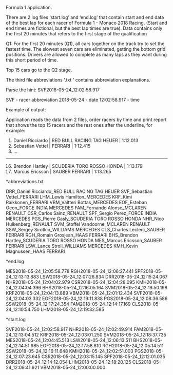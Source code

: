 Formula 1 application. 

There are 2 log files ‘start.log’ and ‘end.log’ that contain start and end data of the best lap for each racer of Formula 1 - Monaco 2018 Racing. (Start and end times are fictional, but the best lap times are true). Data contains only the first 20 minutes that refers to the first stage of the qualification

Q1: For the first 20 minutes (Q1), all cars together on the track try to set the fastest time. The slowest seven cars are eliminated, getting the bottom grid positions. Drivers are allowed to complete as many laps as they want during this short period of time.

Top 15 cars go to the Q2 stage.

The third file abbreviations '.txt ' contains abbreviation explanations.

Parse the hint:
SVF2018-05-24_12:02:58.917

SVF - racer abbreviation 
2018-05-24 - date
12:02:58.917 - time

Example of output:

Application reads the data from 2 files, order racers by time and print report that shows the top 15 racers and the rest ones after the underline, for example:

1. Daniel Ricciardo      | RED BULL RACING TAG HEUER     | 1:12.013
2. Sebastian Vettel      | FERRARI                       | 1:12.415
3. ...
------------------------------------------------------------------------
16. Brendon Hartley   | SCUDERIA TORO ROSSO HONDA         | 1:13.179
17. Marcus Ericsson    | SAUBER FERRARI                   | 1:13.265

*abbreviations.txt

DRR_Daniel Ricciardo_RED BULL RACING TAG HEUER
SVF_Sebastian Vettel_FERRARI
LHM_Lewis Hamilton_MERCEDES
KRF_Kimi Raikkonen_FERRARI
VBM_Valtteri Bottas_MERCEDES
EOF_Esteban Ocon_FORCE INDIA MERCEDES
FAM_Fernando Alonso_MCLAREN RENAULT
CSR_Carlos Sainz_RENAULT
SPF_Sergio Perez_FORCE INDIA MERCEDES
PGS_Pierre Gasly_SCUDERIA TORO ROSSO HONDA
NHR_Nico Hulkenberg_RENAULT
SVM_Stoffel Vandoorne_MCLAREN RENAULT
SSW_Sergey Sirotkin_WILLIAMS MERCEDES
CLS_Charles Leclerc_SAUBER FERRARI
RGH_Romain Grosjean_HAAS FERRARI
BHS_Brendon Hartley_SCUDERIA TORO ROSSO HONDA
MES_Marcus Ericsson_SAUBER FERRARI
LSW_Lance Stroll_WILLIAMS MERCEDES
KMH_Kevin Magnussen_HAAS FERRARI

*end.log

MES2018-05-24_12:05:58.778
RGH2018-05-24_12:06:27.441
SPF2018-05-24_12:13:13.883
LSW2018-05-24_12:07:26.834
DRR2018-05-24_12:15:24.067
NHR2018-05-24_12:04:02.979
CSR2018-05-24_12:04:28.095
KMH2018-05-24_12:04:04.396
BHS2018-05-24_12:16:05.164
SVM2018-05-24_12:19:50.198
KRF2018-05-24_12:04:13.889
VBM2018-05-24_12:01:12.434
SVF2018-05-24_12:04:03.332
EOF2018-05-24_12:19:11.838
PGS2018-05-24_12:08:36.586
SSW2018-05-24_12:17:24.354
FAM2018-05-24_12:14:17.169
CLS2018-05-24_12:10:54.750
LHM2018-05-24_12:19:32.585

*start.log

SVF2018-05-24_12:02:58.917
NHR2018-05-24_12:02:49.914
FAM2018-05-24_12:13:04.512
KRF2018-05-24_12:03:01.250
SVM2018-05-24_12:18:37.735
MES2018-05-24_12:04:45.513
LSW2018-05-24_12:06:13.511
BHS2018-05-24_12:14:51.985
EOF2018-05-24_12:17:58.810
RGH2018-05-24_12:05:14.511
SSW2018-05-24_12:16:11.648
KMH2018-05-24_12:02:51.003
PGS2018-05-24_12:07:23.645
CSR2018-05-24_12:03:15.145
SPF2018-05-24_12:12:01.035
DRR2018-05-24_12:14:12.054
LHM2018-05-24_12:18:20.125
CLS2018-05-24_12:09:41.921
VBM2018-05-24_12:00:00.000
